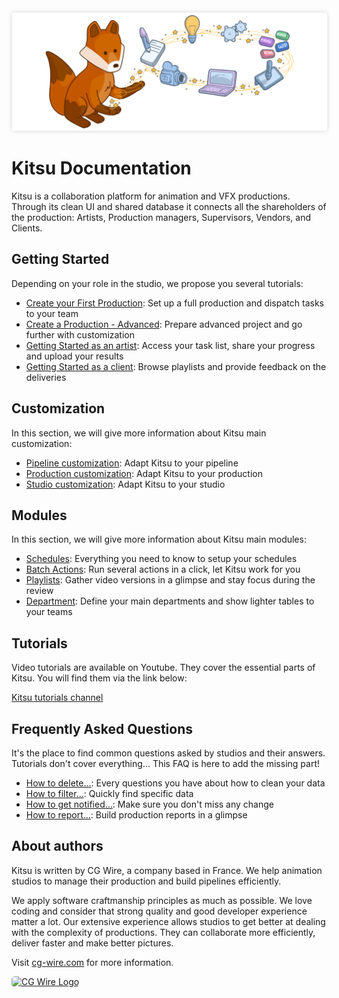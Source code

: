 <style>
img {
  border: 1px solid #EEE;
  box-shadow: 0 0 6px 0px #DDD;
  border-radius: 5px;
}

img[src$='#logo-cgwire'],
img[src$='#logo-kitsu'] {
  border: 0;
  box-shadow: none;
}
</style>

![Kitsu Banner](./img/kitsu-banner.png#logo-kitsu)

# Kitsu Documentation

Kitsu is a collaboration platform for animation and VFX productions. Through
its clean UI and shared database it connects all the shareholders of the
production: Artists, Production managers, Supervisors, Vendors, and Clients.

## Getting Started

Depending on your role in the studio, we propose you several tutorials:

* [Create your First Production](first_production/README.md): Set up a full production and dispatch tasks to your team
* [Create a Production - Advanced](production_advanced/README.md): Prepare advanced project and go further with customization
* [Getting Started as an artist](getting-started-artist/README.md): Access your task list, share your progress and upload your results
 * [Getting Started as a client](getting-started-client/README.md): Browse playlists and provide feedback on the deliveries

## Customization

In this section, we will give more information about Kitsu main customization:

* [Pipeline customization](customization-pipeline/README.md): Adapt Kitsu to your pipeline
* [Production customization](customization-production/README.md): Adapt Kitsu to your production
* [Studio customization](customization-studio/README.md): Adapt Kitsu to your studio

## Modules

In this section, we will give more information about Kitsu main modules:

* [Schedules](Schedules/README.md): Everything you need to know to setup your schedules
* [Batch Actions](batch-action/README.md): Run several actions in a click, let Kitsu work for you
* [Playlists](playlist/README.md): Gather video versions in a glimpse and stay focus during the review
* [Department](department/README.md): Define your main departments and show lighter tables to your teams


## Tutorials

Video tutorials are available on Youtube. They cover the essential parts of
Kitsu. You will find them via the link below:

[Kitsu tutorials channel](https://www.youtube.com/playlist?list=PLp_1gB5ZBHXqnQgZ4TCrAt7smxesaDo29)


## Frequently Asked Questions

It's the place to find common questions asked by studios and their answers.
Tutorials don't cover everything... This FAQ is here to add the missing part!

* [How to delete...](faq-deletion): Every questions you have about how to clean your data
* [How to filter...](faq-filter): Quickly find specific data
* [How to get notified...](faq-notification): Make sure you don't miss any change
* [How to report...](faq-production-report): Build production reports in a glimpse


## About authors

Kitsu is written by CG Wire, a company based in France. We help animation studios to manage their production and build pipelines efficiently.

We apply software craftmanship principles as much as possible. We love coding
and consider that strong quality and good developer experience matter a lot.
Our extensive experience allows studios to get better at dealing with the
complexity of productions. They can collaborate more efficiently, deliver
faster and make better pictures.

Visit [cg-wire.com](https://cg-wire.com) for more information.

[![CG Wire Logo](./img/cgwire.png#logo-cgwire)](https://cg-wire.com)
